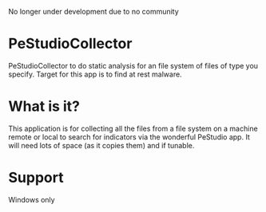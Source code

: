 No longer under development due to no community

# PeStudioCollector
PeStudioCollector to do static analysis for an file system of files of type you specify. Target for this app is to find at rest malware.

# What is it?
This application is for collecting all the files from a file system on a machine remote or local to search for indicators via the wonderful PeStudio app. It will need lots of space (as it copies them) and if tunable.

# Support
Windows only


